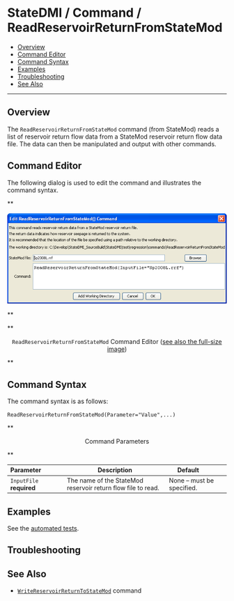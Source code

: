 # StateDMI / Command / ReadReservoirReturnFromStateMod #

* [Overview](#overview)
* [Command Editor](#command-editor)
* [Command Syntax](#command-syntax)
* [Examples](#examples)
* [Troubleshooting](#troubleshooting)
* [See Also](#see-also)

-------------------------

## Overview ##

The `ReadReservoirReturnFromStateMod` command (from StateMod)
reads a list of reservoir return flow data from a StateMod reservoir return flow data file.
The data can then be manipulated and output with other commands.

## Command Editor ##

The following dialog is used to edit the command and illustrates the command syntax.

**<p style="text-align: center;">
![ReadReservoirReturnFromStateMod](ReadReservoirReturnFromStateMod.png)
</p>**

**<p style="text-align: center;">
`ReadReservoirReturnFromStateMod` Command Editor (<a href="../ReadReservoirReturnFromStateMod.png">see also the full-size image</a>)
</p>**

## Command Syntax ##

The command syntax is as follows:

```text
ReadReservoirReturnFromStateMod(Parameter="Value",...)
```
**<p style="text-align: center;">
Command Parameters
</p>**

| **Parameter**&nbsp;&nbsp;&nbsp;&nbsp;&nbsp;&nbsp;&nbsp;&nbsp;&nbsp;&nbsp;&nbsp;&nbsp; | **Description** | **Default**&nbsp;&nbsp;&nbsp;&nbsp;&nbsp;&nbsp;&nbsp;&nbsp;&nbsp;&nbsp; |
| --------------|-----------------|----------------- |
| `InputFile`<br>**required** | The name of the StateMod reservoir return flow file to read. | None – must be specified. |

## Examples ##

See the [automated tests](https://github.com/OpenCDSS/cdss-app-statedmi-test/tree/master/test/regression/commands/ReadReservoirReturnFromStateMod).

## Troubleshooting ##

## See Also ##

* [`WriteReservoirReturnToStateMod`](../WriteReservoirReturnToStateMod/WriteReservoirReturnToStateMod.md) command
